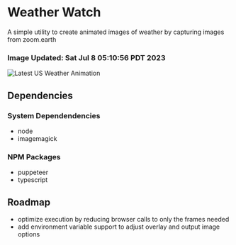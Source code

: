 # Weather Watch

A simple utility to create animated images of weather by capturing images from zoom.earth

### Image Updated: Sat Jul  8 05:10:56 PDT 2023

![Latest US Weather Animation](animations/2023-07-08.webp)

## Dependencies
### System Dependendencies
* node
* imagemagick
### NPM Packages
* puppeteer
* typescript

## Roadmap
* optimize execution by reducing browser calls to only the frames needed
* add environment variable support to adjust overlay and output image options
